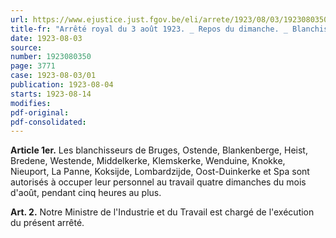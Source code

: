 ```yaml
---
url: https://www.ejustice.just.fgov.be/eli/arrete/1923/08/03/1923080350/justel
title-fr: "Arrêté royal du 3 août 1923. _ Repos du dimanche. _ Blanchisseurs de Bruges, Ostende, Blankenberge, Heist, Bredene, Westende, Middelkerke, Klemskerke, Wenduine, Knokke, Nieuport, La Panne, Koksijde, Lombardzijde, Oost-Duinkerke et Spa. _ Autorisation accordée par application de l'article 6, 1°, de la loi du 17 juillet 1905."
date: 1923-08-03
source:
number: 1923080350
page: 3771
case: 1923-08-03/01
publication: 1923-08-04
starts: 1923-08-14
modifies:
pdf-original:
pdf-consolidated:
---
```


**Article 1er.** Les blanchisseurs de Bruges, Ostende, Blankenberge, Heist, Bredene, Westende, Middelkerke, Klemskerke, Wenduine, Knokke, Nieuport, La Panne, Koksijde, Lombardzijde, Oost-Duinkerke et Spa sont autorisés à occuper leur personnel au travail quatre dimanches du mois d'août, pendant cinq heures au plus.

**Art. 2.** Notre Ministre de l'Industrie et du Travail est chargé de l'exécution du présent arrêté.
